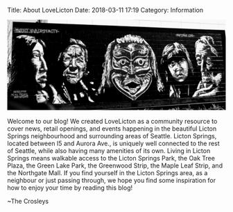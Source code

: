 Title: About LoveLicton
Date: 2018-03-11 17:19
Category: Information

![Potect your community. Preserve Life.](/images/about.jpg)

Welcome to our blog! We created LoveLicton as a community resource to cover news, retail openings, and events happening in the beautiful Licton Springs neighbourhood and surrounding areas of Seattle. Licton Springs, located between I5 and Aurora Ave., is uniquely well connected to the rest of Seattle, while also having many amenities of its own. Living in Licton Springs means walkable access to the Licton Springs Park, the Oak Tree Plaza, the Green Lake Park, the Greenwood Strip, the Maple Leaf Strip, and the Northgate Mall. If you find yourself in the Licton Springs area, as a neighbour or just passing through, we hope you find some inspiration for how to enjoy your time by reading this blog!

~The Crosleys
